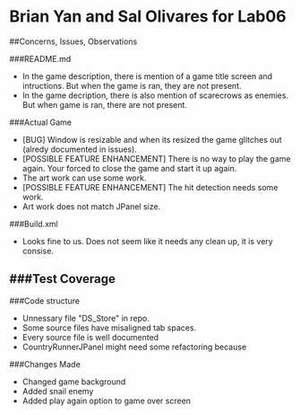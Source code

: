 Brian Yan and Sal Olivares for Lab06
====================================

##Concerns, Issues, Observations

###README.md
- In the game description, there is mention of a game title screen and intructions. But when the game is ran, they are not present.
- In the game decription, there is also mention of scarecrows as enemies. But when game is ran, there are not present.

###Actual Game
- [BUG] Window is resizable and when its resized the game glitches out (alredy documented in issues).
- [POSSIBLE FEATURE ENHANCEMENT] There is no way to play the game again. Your forced to close the game and start it up again.
- The art work can use some work.
- [POSSIBLE FEATURE ENHANCEMENT] The hit detection needs some work. 
- Art work does not match JPanel size.

###Build.xml
- Looks fine to us. Does not seem like it needs any clean up, it is very consise.

###Test Coverage
- 

###Code structure
- Unnessary file "DS_Store" in repo.
- Some source files have misaligned tab spaces. 
- Every source file is well documented 
- CountryRunnerJPanel might need some refactoring because

###Changes Made
- Changed game background
- Added snail enemy
- Added play again option to game over screen
